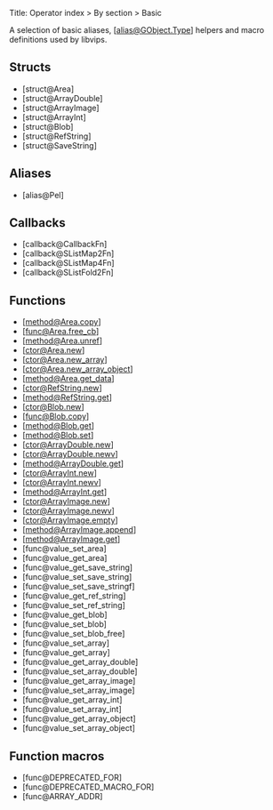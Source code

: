 Title: Operator index > By section > Basic

<!-- libvips/iofuncs/type.c -->

A selection of basic aliases, [alias@GObject.Type] helpers and macro
definitions used by libvips.

## Structs

* [struct@Area]
* [struct@ArrayDouble]
* [struct@ArrayImage]
* [struct@ArrayInt]
* [struct@Blob]
* [struct@RefString]
* [struct@SaveString]

## Aliases

* [alias@Pel]

## Callbacks

* [callback@CallbackFn]
* [callback@SListMap2Fn]
* [callback@SListMap4Fn]
* [callback@SListFold2Fn]

## Functions

* [method@Area.copy]
* [func@Area.free_cb]
* [method@Area.unref]
* [ctor@Area.new]
* [ctor@Area.new_array]
* [ctor@Area.new_array_object]
* [method@Area.get_data]
* [ctor@RefString.new]
* [method@RefString.get]
* [ctor@Blob.new]
* [func@Blob.copy]
* [method@Blob.get]
* [method@Blob.set]
* [ctor@ArrayDouble.new]
* [ctor@ArrayDouble.newv]
* [method@ArrayDouble.get]
* [ctor@ArrayInt.new]
* [ctor@ArrayInt.newv]
* [method@ArrayInt.get]
* [ctor@ArrayImage.new]
* [ctor@ArrayImage.newv]
* [ctor@ArrayImage.empty]
* [method@ArrayImage.append]
* [method@ArrayImage.get]
* [func@value_set_area]
* [func@value_get_area]
* [func@value_get_save_string]
* [func@value_set_save_string]
* [func@value_set_save_stringf]
* [func@value_get_ref_string]
* [func@value_set_ref_string]
* [func@value_get_blob]
* [func@value_set_blob]
* [func@value_set_blob_free]
* [func@value_set_array]
* [func@value_get_array]
* [func@value_get_array_double]
* [func@value_set_array_double]
* [func@value_get_array_image]
* [func@value_set_array_image]
* [func@value_get_array_int]
* [func@value_set_array_int]
* [func@value_get_array_object]
* [func@value_set_array_object]

## Function macros

* [func@DEPRECATED_FOR]
* [func@DEPRECATED_MACRO_FOR]
* [func@ARRAY_ADDR]
